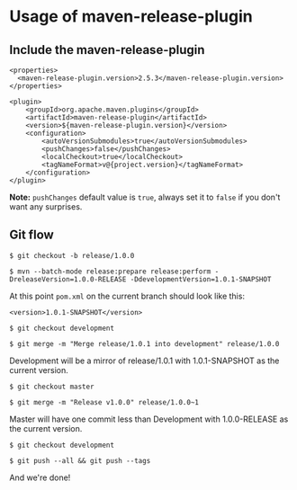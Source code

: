 # Usage of maven-release-plugin

## Include the maven-release-plugin
```
<properties>
  <maven-release-plugin.version>2.5.3</maven-release-plugin.version>
</properties>

<plugin>
    <groupId>org.apache.maven.plugins</groupId>
    <artifactId>maven-release-plugin</artifactId>
    <version>${maven-release-plugin.version}</version>
    <configuration>
        <autoVersionSubmodules>true</autoVersionSubmodules>
        <pushChanges>false</pushChanges>
        <localCheckout>true</localCheckout>
        <tagNameFormat>v@{project.version}</tagNameFormat>
    </configuration>
</plugin>
```
**Note:** `pushChanges` default value is `true`, always set it to `false` if you don't want any surprises.

## Git flow

`$ git checkout -b release/1.0.0`

`$ mvn --batch-mode release:prepare release:perform -DreleaseVersion=1.0.0-RELEASE -DdevelopmentVersion=1.0.1-SNAPSHOT`

At this point `pom.xml` on the current branch should look like this:
```
<version>1.0.1-SNAPSHOT</version>
```
`$ git checkout development`

`$ git merge -m "Merge release/1.0.1 into development" release/1.0.0`

Development will be a mirror of release/1.0.1 with 1.0.1-SNAPSHOT as the current version.

`$ git checkout master`

`$ git merge -m "Release v1.0.0" release/1.0.0~1`

Master will have one commit less than Development with 1.0.0-RELEASE as the current version.

`$ git checkout development`

`$ git push --all && git push --tags`

And we're done!
